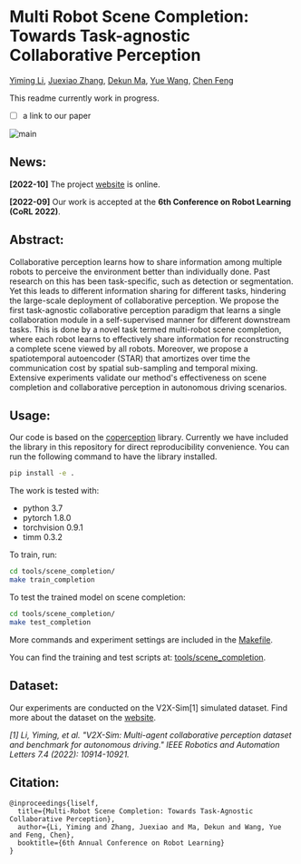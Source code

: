 # Multi Robot Scene Completion: Towards Task-agnostic Collaborative Perception

[Yiming Li](https://roboticsyimingli.github.io), [Juexiao Zhang](https://juexzz.github.io), [Dekun Ma](https://dekun.me), [Yue Wang](https://yuewang.xyz), [Chen Feng](https://scholar.google.com/citations?user=YeG8ZM0AAAAJ&hl=en)

This readme currently work in progress.

* [ ] a link to our paper

![main](https://github.com/coperception/star/raw/gh-pages/static/images/main.jpg)

## News:

**[2022-10]** The project [website](https://coperception.github.io/star/) is online.

**[2022-09]** Our work is accepted at the **6th Conference on Robot Learning (CoRL 2022)**.

## Abstract:

Collaborative perception learns how to share information among multiple robots to perceive the environment better than individually done. Past research on this has been task-specific, such as detection or segmentation. Yet this leads to different information sharing for different tasks, hindering the large-scale deployment of collaborative perception. We propose the first task-agnostic collaborative perception paradigm that learns a single collaboration module in a self-supervised manner for different downstream tasks. This is done by a novel task termed multi-robot scene completion, where each robot learns to effectively share information for reconstructing a complete scene viewed by all robots. Moreover, we propose a spatiotemporal autoencoder (STAR) that amortizes over time the communication cost by spatial sub-sampling and temporal mixing. Extensive experiments validate our method's effectiveness on scene completion and collaborative perception in autonomous driving scenarios.

## Usage:

Our code is based on the [coperception](https://coperception.readthedocs.io/en/latest/) library. Currently we have included the library in this repository for direct reproducibility convenience. You can run the following command to have the library installed.

```bash
pip install -e .
```

The work is tested with:

* python 3.7
* pytorch 1.8.0
* torchvision 0.9.1
* timm 0.3.2

To train, run:

```bash
cd tools/scene_completion/
make train_completion
```

To test the trained model on scene completion:

```bash
cd tools/scene_completion/
make test_completion
```

More commands and experiment settings are included in the [Makefile](https://github.com/coperception/star/raw/main/tools/scene_completion/Makefile).

You can find the training and test scripts at: [tools/scene_completion](https://github.com/coperception/star/raw/main/tools/scene_completion/).

## Dataset:

Our experiments are conducted on the V2X-Sim[1] simulated dataset. Find more about the dataset on the [website](https://ai4ce.github.io/V2X-Sim/).

*[1] Li, Yiming, et al. "V2X-Sim: Multi-agent collaborative perception dataset and benchmark for autonomous driving." IEEE Robotics and Automation Letters 7.4 (2022): 10914-10921.*

## Citation:

```
@inproceedings{liself,
  title={Multi-Robot Scene Completion: Towards Task-Agnostic Collaborative Perception},
  author={Li, Yiming and Zhang, Juexiao and Ma, Dekun and Wang, Yue and Feng, Chen},
  booktitle={6th Annual Conference on Robot Learning}
}
```
